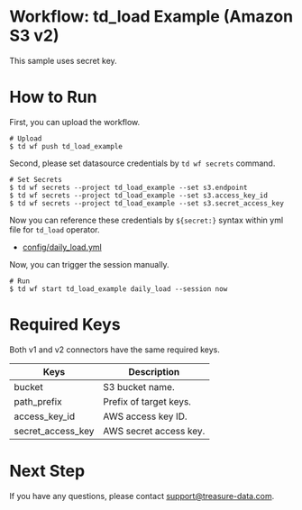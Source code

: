 # Workflow: td_load Example (Amazon S3 v2)

This sample uses secret key.

# How to Run

First, you can upload the workflow.

    # Upload
    $ td wf push td_load_example

Second, please set datasource credentials by `td wf secrets` command.

    # Set Secrets
    $ td wf secrets --project td_load_example --set s3.endpoint
    $ td wf secrets --project td_load_example --set s3.access_key_id
    $ td wf secrets --project td_load_example --set s3.secret_access_key

Now you can reference these credentials by `${secret:}` syntax within yml file for `td_load` operator.

- [config/daily_load.yml](config/daily_load.yml)

Now, you can trigger the session manually.

    # Run
    $ td wf start td_load_example daily_load --session now

# Required Keys

Both v1 and v2 connectors have the same required keys.

| Keys     | Description |
| -------- | ----------- |
| bucket   | S3 bucket name. |
| path_prefix | Prefix of target keys. |
| access_key_id | AWS access key ID. |
| secret_access_key | AWS secret access key. |

# Next Step

If you have any questions, please contact support@treasure-data.com.

